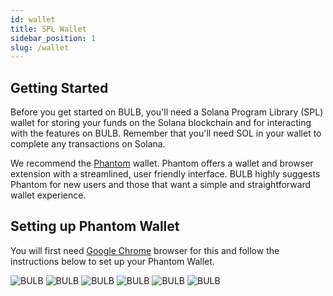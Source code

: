 ```yaml
---
id: wallet
title: SPL Wallet
sidebar_position: 1
slug: /wallet
---
```


## Getting Started

Before you get started on BULB, you'll need a Solana Program Library (SPL) wallet for storing your funds on the Solana blockchain and for interacting with the features on BULB. Remember that you'll need SOL in your wallet to complete any transactions on Solana. 

We recommend the [Phantom](https://phantom.app/) wallet. Phantom offers a wallet and browser extension with a streamlined, user friendly interface. BULB highly suggests Phantom for new users and those that want a simple and straightforward wallet experience.

## Setting up Phantom Wallet

You will first need [Google Chrome](https://www.google.com/intl/en_au/chrome/) browser for this and follow the instructions below to set up your Phantom Wallet.

![BULB](/img/tutorial/1.png)
![BULB](/img/tutorial/2.png)
![BULB](/img/tutorial/3.png)
![BULB](/img/tutorial/4.png)
![BULB](/img/tutorial/5.png)
![BULB](/img/tutorial/6.png)
